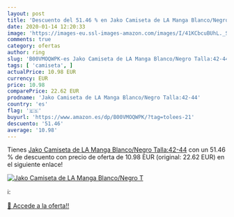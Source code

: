 ```yaml
---
layout: post
title: 'Descuento del 51.46 % en Jako Camiseta de LA Manga Blanco/Negro T'
date: 2020-01-14 12:20:33
image: 'https://images-eu.ssl-images-amazon.com/images/I/41KCbcuBUhL._SL200_.jpg'
comments: true
category: ofertas
author: ring
slug: 'B00VMOQWPK-es Jako Camiseta de LA Manga Blanco/Negro Talla:42-44'
tags: [ 'camiseta', ]
actualPrice: 10.98 EUR
currency: EUR
price: 10.98
comparePrice: 22.62 EUR
prodname: 'Jako Camiseta de LA Manga Blanco/Negro Talla:42-44'
country: 'es'
flag: '🇪🇸'
buyurl: 'https://www.amazon.es/dp/B00VMOQWPK/?tag=tolees-21'
descuento: '51.46'
average: '10.98'
---
```


Tienes [Jako Camiseta de LA Manga Blanco/Negro Talla:42-44](https://www.amazon.es/dp/B00VMOQWPK/?tag=tolees-21) con un 51.46 % de descuento con precio de oferta de 10.98 EUR (original: 22.62 EUR) en el siguiente enlace!

[![Jako Camiseta de LA Manga Blanco/Negro T](https://images-eu.ssl-images-amazon.com/images/I/41KCbcuBUhL._SL200_.jpg)](https://www.amazon.es/dp/B00VMOQWPK/?tag=tolees-21)

ℹ️:


[🛒 Accede a la oferta!!](https://www.amazon.es/dp/B00VMOQWPK/?tag=tolees-21)
